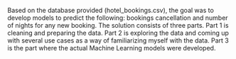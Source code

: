 Based on the database provided (hotel_bookings.csv), the goal was to develop models to predict the following: bookings cancellation and number of nights for any new booking. 
The solution consists of three parts. Part 1 is cleaning and preparing the data. Part 2 is exploring the data and coming up with several use cases as a way of familiarizing myself with the data. Part 3 is the part where the actual Machine Learning models were developed.

